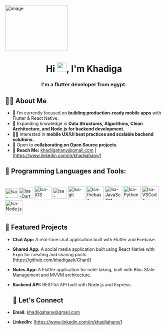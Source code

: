 <img width="200" height="144" alt="image" src="https://github.com/user-attachments/assets/e8e833a8-2325-4a08-a73f-caa2622c5976" />


<h1 align="center">Hi <img src="https://raw.githubusercontent.com/MartinHeinz/MartinHeinz/master/wave.gif" width="30px">, I'm Khadiga</h1>
<h3 align="center">I'm a flutter developer from egypt.</h3>


## 🙋‍♂️ About Me

<!-- - 🔭 I’m currently working on **[Covid-19 Tracker](https://covid-19-tracker-e4bda.web.app/)** -->

- 🔭 I’m currently focused on **building production-ready mobile apps** with Flutter & React Native.
- 🌱 Expanding knowledge in **Data Structures, Algorithms, Clean Architecture, and Node.js for backend development.**
- 👩‍💻 Interested in **mobile UX/UI best practices and scalable backend solutions.**
- 👯 Open to **collaborating on Open Source projects**.
- 📢 **Reach Me:** khadiigahany@gmail.com | [https://www.linkedin.com/in/khadijahany/]

<!-- - 👨‍💻 All of my projects are available at **[My Portfolio](https://subhamraoniar.com)** -->

## 🚀 Programming Languages and Tools:
<div style="display: inline_block"><br>
   <img align="center" alt="Isa-Flutter" height="30" width="40" src="https://user-images.githubusercontent.com/68303716/177214981-d1c012e1-e7fa-4e7c-af26-27130b1a4284.svg">
  <img align="center" alt="Isa-Dart" height="35" width="45" src="https://user-images.githubusercontent.com/68303716/177214927-9e31c0ad-a5d9-4bbd-9605-92779e697724.svg">
  <img align="center" alt="Isa-iOS" height="45" width="55" src="https://user-images.githubusercontent.com/68303716/177215082-249f4005-401b-46ba-bb56-edf9b1c9bc2d.svg">
   <img align="center" alt="Isa-Android" height="35" width="45" src="https://user-images.githubusercontent.com/68303716/177215226-a6b13561-9f7b-41dd-8b0f-7eea1236937c.svg">
<img align="center" alt="Isa-git" height="45" width="55" src="https://img.icons8.com/color/48/000000/git.png"/> </a> 
  <img  align="center" alt="Isa-firebase" height="45" width="55" src="https://img.icons8.com/color/48/000000/firebase.png"/> </a> 
   <img  align="center" alt="Isa-JavaScript" height="45" width="55" src="https://img.icons8.com/color/48/000000/javascript.png"/> </a> 
    <img  align="center" alt="Isa-Python" height="45" width="55" src="https://img.icons8.com/color/48/000000/python--v1.png"/> </a> 
        <img  align="center" alt="Isa-VSCode" height="45" width="55" src="https://img.icons8.com/color/48/000000/visual-studio-code-2019.png"/> </a> 
          <img  align="center" alt="Isa-Node.js" height="45" width="55" src="https://img.icons8.com/color/48/000000/nodejs.png"/> </a>
   
## 📱 Featured Projects
- **Chat App:** A real-time chat application built with Flutter and Firebase.
- **Ghared App:** A social media application built using React Native with Expo for creating and sharing posts. [https://github.com/khadigaah/Ghard]
- **Notes App:** A Flutter application for note-taking, built with Bloc State Management and MVVM architecture.
- **Backend API:** RESTful API built with Node.js and Express.
  
  ## 📢 Let's Connect
- **Email:** khadiigahany@gmail.com
- **LinkedIn:** [https://www.linkedin.com/in/khadijahany/]

 
</div>

##

 
